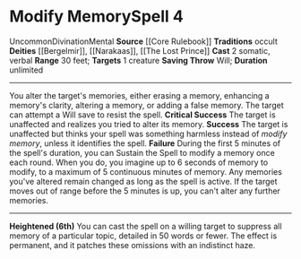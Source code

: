 ﻿---
actions: '[two-actions]'
area: null
bloodline: null
component:
- Somatic
- Verbal
cost: null
deity:
- '[[DATABASE/deity/Bergelmir|Bergelmir]]'
- '[[DATABASE/deity/Narakaas|Narakaas]]'
- '[[DATABASE/deity/Narakaas|Narakaas]]'
- '[[DATABASE/deity/The Lost Prince|The Lost Prince]]'
domain: null
duration: unlimited
element: null
heighten: 6th
heighten_level: 4, 6
id: '200'
lesson: null
level: '4'
mystery: null
name: Modify Memory
patron_theme: null
range: 30 feet
rarity: Uncommon
requirement: null
saving_throw: Will
school: Divination
source: '[[DATABASE/source/Core Rulebook|Core Rulebook]]'
target: 1 creature
tradition:
- Occult
trait:
- '[[DATABASE/trait/Divination|Divination]]'
- '[[DATABASE/trait/Mental|Mental]]'
- '[[DATABASE/trait/Uncommon|Uncommon]]'
trigger: null
type: Spell

---
# Modify Memory<span class="item-type">Spell 4</span>

<span class="trait-uncommon item-trait">Uncommon</span><span class="item-trait">Divination</span><span class="item-trait">Mental</span>
**Source** [[Core Rulebook]] 
**Traditions** occult
**Deities** [[Bergelmir]], [[Narakaas]], [[The Lost Prince]]
**Cast** <span class="action-icon">2</span> somatic, verbal
**Range** 30 feet; **Targets** 1 creature
**Saving Throw** Will; **Duration** unlimited

---
You alter the target's memories, either erasing a memory, enhancing a memory's clarity, altering a memory, or adding a false memory. The target can attempt a Will save to resist the spell.
**Critical Success** The target is unaffected and realizes you tried to alter its memory.
**Success** The target is unaffected but thinks your spell was something harmless instead of _modify memory_, unless it identifies the spell.
**Failure** During the first 5 minutes of the spell's duration, you can Sustain the Spell to modify a memory once each round. When you do, you imagine up to 6 seconds of memory to modify, to a maximum of 5 continuous minutes of memory.
Any memories you've altered remain changed as long as the spell is active. If the target moves out of range before the 5 minutes is up, you can't alter any further memories.

---
**Heightened (6th)** You can cast the spell on a willing target to suppress all memory of a particular topic, detailed in 50 words or fewer. The effect is permanent, and it patches these omissions with an indistinct haze.